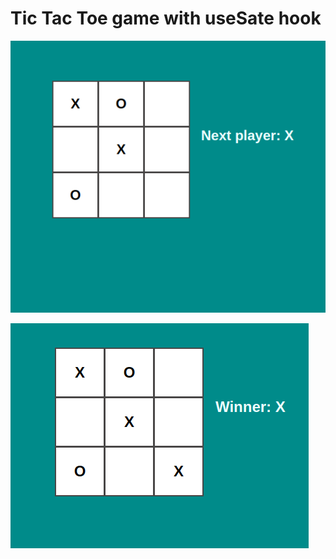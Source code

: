 # Tic Tac Toe game with useSate hook

![Test Image 1](images/1.png)

![Test Image 1](images/2.png)


